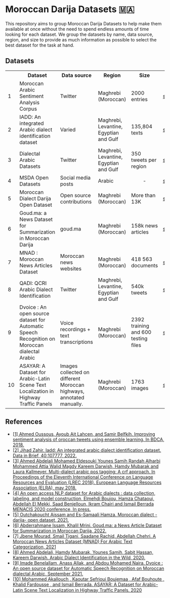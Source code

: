 # Moroccan Darija Datasets :morocco:

This repository aims to group Moroccan Darija Datasets to help make them available at once without the need to spend endless amounts of time looking for each dataset. We group the datasets by name, data source, region, and size to provide as much information as possible to select the best dataset for the task at hand.

## Datasets

<table>
  <tbody>
    <tr>
      <th></th>
      <th>Dataset</th>
      <th>Data source</th>
      <th>Region</th>
      <th>Size</th>
      <th>Link</th>
      <th>Reference</th>
    </tr>
    <tr>
      <td>1</td>
      <td>Moroccan Arabic Sentiment Analysis Corpus</td>
      <td>Twitter</td>
      <td>Maghrebi (Moroccan)</td>
      <td>2000 entries</td>
      <td><a href="https://github.com/ososs/Arabic-Sentiment-Analysis-corpus/blob/master/MSAC.arff">source</a></td>
      <td><a href="https://www.researchgate.net/publication/327000019_Improving_Sentiment_Analysis_of_Moroccan_Tweets_Using_Ensemble_Learning_Third_International_Conference_BDCA_2018_Kenitra_Morocco_April_4-5_2018_Revised_Selected_Papers">2018 [1]</a>
      </td>
    </tr>
    <tr>
      <td>2</td>
      <td>IADD: An integrated Arabic dialect identification dataset</td>
      <td>
        Varied
<!--         <ul>
          <li>Twitter</li>
          <li>Facebook comments</li>
          <li>Manual transcription from recordings of conversations movies or shows</li>
          <li>Readers’ comments in websites of Arabic news papers</li>
        </ul> -->
      </td>
      <td>Maghrebi, Levantine, Egyptian and Gulf</td>
      <td>135,804 texts</td>
      <td><a href="https://github.com/JihadZa/IADD">source</a></td>
      <td><a href="https://www.sciencedirect.com/science/article/pii/S2352340921010519">2022 [2]</a></td>
    </tr>
    <tr>
      <td>3</td>
      <td>Dialectal Arabic Datasets</td>
      <td>Twitter</td>
      <td>Maghrebi, Levantine, Egyptian and Gulf</td>
      <td>350 tweets per region</td>
      <td><a href="https://github.com/qcri/dialectal_arabic_resources">source</a></td>
      <td><a href="https://aclanthology.org/L18-1015/">2018 [3]</a></td>
    </tr>
    <tr>
      <td>4</td>
      <td>MSDA Open Datasets</td>
      <td>Social media posts</td>
      <td>Arabic</td>
      <td align="center">-</td>
      <td><a href="https://msda.um6p.ma/msda_datasets">source</a></td>
      <td><a href="https://arxiv.org/abs/2102.11000">2020 [4]</a></td>
    </tr>
    <tr>
      <td>5</td>
      <td>Moroccan Dialect Darija Open Dataset</td>
      <td>Open source contributions</td>
      <td>Maghrebi (Moroccan)</td>
      <td>More than 13K </td>
      <td><a href="https://darija-open-dataset.github.io/">source</a></td>
      <td><a href="https://arxiv.org/abs/2103.09687">2021 [5]</a></td>
    </tr>
    <tr>
      <td>6</td>
      <td>Goud.ma: a News Dataset for Summarization in Moroccan Darija</td>
      <td>goud.ma</td>
      <td>Maghrebi (Moroccan)</td>
      <td>158k news articles</td>
      <td><a href="https://github.com/issam9/goud-summarization-dataset">source</a></td>
      <td><a href="https://openreview.net/forum?id=BMVq5MELb9">2022 [6]</a></td>
    </tr>
    <tr>
      <td>7</td>
      <td>MNAD : Moroccan News Articles Dataset</td>
      <td>Moroccan news websites</td>
      <td>Maghrebi (Moroccan)</td>
      <td>418 563 documents</td>
      <td><a href="https://www.kaggle.com/datasets/jmourad100/mnad-moroccan-news-articles-dataset">source</a></td>
      <td><a href="https://ieeexplore.ieee.org/document/9682402">2021 [7]</a></td>
    </tr>
    <tr>
      <td>8</td>
      <td>QADI: QCRI Arabic Dialect Identification</td>
      <td>Twitter</td>
      <td>Maghrebi, Levantine, Egyptian and Gulf</td>
      <td>540k tweets</td>
      <td><a href="https://github.com/qcri/QADI">source</a></td>
      <td><a href="https://arxiv.org/abs/2005.06557">2020 [8]</a></td>
    </tr>
    <tr>
      <td>9</td>
      <td>Dvoice : An open source dataset for Automatic Speech Recognition on Moroccan dialectal Arabic</td>
      <td>Voice recordings + text transcriptions</td>
      <td>Maghrebi (Moroccan)</td>
      <td>2392 training and 600 testing ﬁles</td>
      <td><a href="https://github.com/AIOXLABS/DVoice">source</a></td>
      <td><a href="https://doi.org/10.5281/zenodo.5482551">2021 [9]</a></td>
    </tr>
    <tr>
      <td>10</td>
      <td>ASAYAR: A Dataset for Arabic-Latin Scene Text Localization in Highway Traffic Panels</td>
      <td>Images collected on different Moroccan highways, annotated manually.</td>
      <td>Maghrebi (Moroccan)</td>
      <td>1763 images</td>
      <td><a href="https://vcar.github.io/ASAYAR/">source</a></td>
      <td><a href="https://ieeexplore.ieee.org/abstract/document/9233923">2020 [10]</a></td>
    </tr>
  </tbody>
</table>

## References
* [[1] Ahmed Oussous, Ayoub Ait Lahcen, and Samir Belfkih. Improving sentiment analysis of oroccan tweets using ensemble learning. In BDCA, 2018.](https://www.researchgate.net/publication/327000019_Improving_Sentiment_Analysis_of_Moroccan_Tweets_Using_Ensemble_Learning_Third_International_Conference_BDCA_2018_Kenitra_Morocco_April_4-5_2018_Revised_Selected_Papers)
* [[2] Jihad Zahir. Iadd: An integrated arabic dialect identification dataset. Data in Brief, 40:107777, 2022.](https://www.sciencedirect.com/science/article/pii/S2352340921010519)
* [[3] Ahmed Abdelali Mohamed Eldesouki Younes Samih Randah Alharbi Mohammed Attia Walid Magdy Kareem Darwish, Hamdy Mubarak and Laura Kallmeyer. Multi-dialect arabic pos tagging: A crf approach. In Proceedings of the Eleventh International Conference on Language Resources and Evaluation (LREC 2018). European Language Resources Association (ELRA), may 2018.](https://aclanthology.org/L18-1015/)
* [[4] An open access NLP dataset for Arabic dialects : data collection, labeling, and model construction, Elmehdi Boujou, Hamza Chataoui, Abdellah El Mekki, Saad Benjelloun, Ikram Chairi and Ismail Berrada MENACIS 2020 conference, In press.](https://arxiv.org/abs/2102.11000)
* [[5] Outchakoucht Aissam and Es-Samaali Hamza. Moroccan dialect -darija- open dataset, 2021.](https://arxiv.org/abs/2103.09687)
* [[6] Abderrahmane Issam, Khalil Mrini. Goud.ma: a News Article Dataset for Summarization in Moroccan Darija, 2022.](https://openreview.net/forum?id=BMVq5MELb9)
* [[7] Jbene Mourad, Smail Tigani, Saadane Rachid, Abdellah Chehri. A Moroccan News Articles Dataset (MNAD) For Arabic Text Categorization, 2021](https://ieeexplore.ieee.org/document/9682402)
* [[8] Ahmed Abdelali, Hamdy Mubarak, Younes Samih, Sabit Hassan, Kareem Darwish. Arabic Dialect Identification in the Wild, 2020.](https://arxiv.org/abs/2005.06557) 
* [[9] Imade Benelallam, Anass Allak, and Abdou Mohamed Naira. Dvoice : An open source dataset for Automatic Speech Recognition on Moroccan dialectal Arabic, September 2021.](https://doi.org/10.5281/zenodo.5482551)
* [[10] Mohammed Akallouch , Kaoutar Sefrioui Boujemaa , Afaf Bouhoute , Khalid Fardousse , and Ismail Berrada. ASAYAR: A Dataset for Arabic-Latin Scene Text Localization in Highway Trafﬁc Panels. 2020](https://ieeexplore.ieee.org/abstract/document/9233923)
